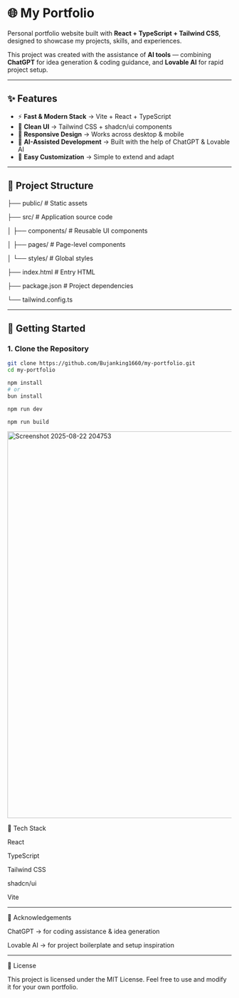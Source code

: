 # 🌐 My Portfolio

Personal portfolio website built with **React + TypeScript + Tailwind CSS**, designed to showcase my projects, skills, and experiences.  

This project was created with the assistance of **AI tools** — combining **ChatGPT** for idea generation & coding guidance, and **Lovable AI** for rapid project setup.  

---

## ✨ Features
- ⚡ **Fast & Modern Stack** → Vite + React + TypeScript  
- 🎨 **Clean UI** → Tailwind CSS + shadcn/ui components  
- 📱 **Responsive Design** → Works across desktop & mobile  
- 🤖 **AI-Assisted Development** → Built with the help of ChatGPT & Lovable AI  
- 🔧 **Easy Customization** → Simple to extend and adapt  

---

## 📂 Project Structure

├── public/ # Static assets

├── src/ # Application source code

│ ├── components/ # Reusable UI components

│ ├── pages/ # Page-level components

│ └── styles/ # Global styles

├── index.html # Entry HTML

├── package.json # Project dependencies

└── tailwind.config.ts

---

## 🚀 Getting Started

### 1. Clone the Repository
```bash
git clone https://github.com/Bujanking1660/my-portfolio.git
cd my-portfolio

npm install
# or
bun install

npm run dev

npm run build
```
<img width="1895" height="870" alt="Screenshot 2025-08-22 204753" src="https://github.com/user-attachments/assets/60e46a05-8bbc-4cb8-bafc-947f844ca1af" />

📌 Tech Stack

React

TypeScript

Tailwind CSS

shadcn/ui

Vite

---

🤝 Acknowledgements

ChatGPT → for coding assistance & idea generation

Lovable AI → for project boilerplate and setup inspiration

---

📜 License

This project is licensed under the MIT License. Feel free to use and modify it for your own portfolio.

